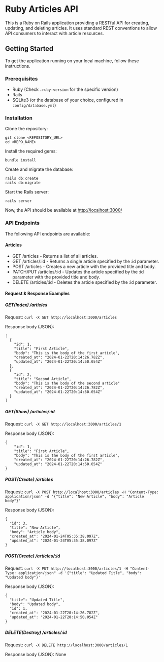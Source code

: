 # Ruby Articles API

This is a Ruby on Rails application providing a RESTful API for creating, updating, and deleting articles. It uses standard REST conventions to allow API consumers to interact with article resources.

## Getting Started

To get the application running on your local machine, follow these instructions.

### Prerequisites

- Ruby (Check `.ruby-version` for the specific version)
- Rails
- SQLite3 (or the database of your choice, configured in `config/database.yml`)

### Installation

Clone the repository:

```
git clone <REPOSITORY_URL>
cd <REPO_NAME>
```

Install the required gems:

```
bundle install
```

Create and migrate the database:

```
rails db:create
rails db:migrate
```

Start the Rails server:

```
rails server
```

Now, the API should be available at [http://localhost:3000/](http://localhost:3000/)


### API Endpoints

The following API endpoints are available:

#### Articles
- GET /articles - Returns a list of all articles.
- GET /articles/:id - Returns a single article specified by the :id parameter.
- POST /articles - Creates a new article with the provided title and body.
- PATCH/PUT /articles/:id - Updates the article specified by the :id parameter with the provided title and body.
- DELETE /articles/:id - Deletes the article specified by the :id parameter.

#### Request & Response Examples

##### GET(Index) /articles

Request: `curl -X GET http://localhost:3000/articles`

Response body (JSON):

```
[
  {
    "id": 1,
    "title": "First Article",
    "body": "This is the body of the first article",
    "created_at": "2024-01-22T20:14:26.782Z",
    "updated_at": "2024-01-22T20:14:50.054Z"
  },
  {
    "id": 2,
    "title": "Second Article",
    "body": "This is the body of the second article"
    "created_at": "2024-01-22T20:14:26.782Z",
    "updated_at": "2024-01-22T20:14:50.054Z"
  }
]
```

##### GET(Show) /articles/:id

Request: `curl -X GET http://localhost:3000/articles/1`

Response body (JSON):

```
{
    "id": 1,
    "title": "First Article",
    "body": "This is the body of the first article",
    "created_at": "2024-01-22T20:14:26.782Z",
    "updated_at": "2024-01-22T20:14:50.054Z"
}
```


##### POST(Create) /articles

Request: `curl -X POST http://localhost:3000/articles -H "Content-Type: application/json" -d '{"title": "New Article", "body": "Article body"}'
`


Response body (JSON):

```
{
  "id": 3,
  "title": "New Article",
  "body": "Article body",
  "created_at": "2024-01-24T05:35:38.097Z",
  "updated_at": "2024-01-24T05:35:38.097Z"
}
```

##### POST(Create) /articles/:id

Request: `curl -X PUT http://localhost:3000/articles/1 -H "Content-Type: application/json" -d '{"title": "Updated Title", "body": "Updated body"}'
`

Response body (JSON):

```
{
  "title": "Updated Title",
  "body": "Updated body",
  "id": 1,
  "created_at": "2024-01-22T20:14:26.782Z",
  "updated_at": "2024-01-22T20:14:50.054Z"
}
```

##### DELETE(Destroy) /articles/:id

Request: `curl -X DELETE http://localhost:3000/articles/1`

Response body (JSON): None